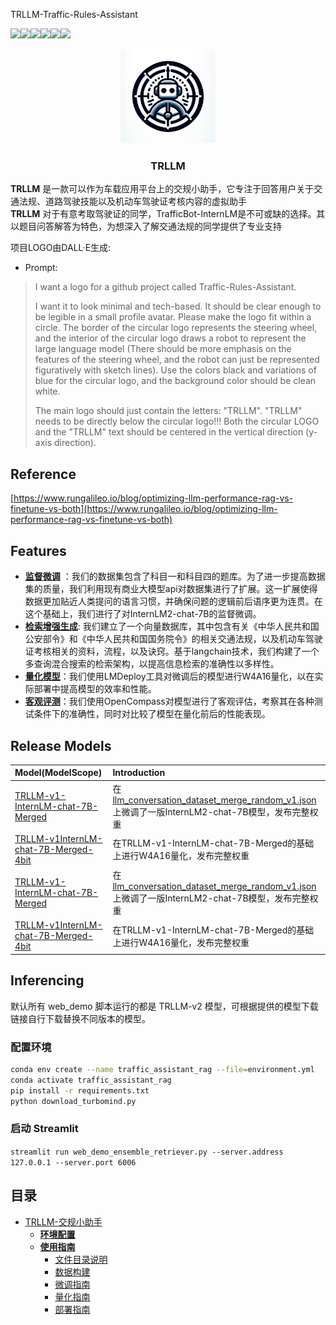 TRLLM-Traffic-Rules-Assistant

![](https://img.shields.io/badge/language-python-orange.svg)![](https://img.shields.io/badge/{contributors}-{5}-{徽标颜色}.svg)![](https://img.shields.io/badge/{forks}-{1}-blue.svg)![](https://img.shields.io/badge/{issues}-{0}-orange.svg)![](https://img.shields.io/badge/{license}-{MIT}-greeen.svg)![](https://img.shields.io/badge/{stars}-{0}-blue.svg)



<!-- PROJECT SHIELDS -->



<!-- PROJECT LOGO -->

<div align="center">
  <a href="https://github.com/lindsey-chang/TRLLM-Traffic-Rules-Assistant">
    <img src="assets/logo.png" alt="Logo" width="30%">
  </a>
<h3 align="center">TRLLM</h3>
</div>
<p>
<b>TRLLM</b> 是一款可以作为车载应用平台上的交规小助手，它专注于回答用户关于交通法规、道路驾驶技能以及机动车驾驶证考核内容的虚拟助手</br>
<b>TRLLM</b> 对于有意考取驾驶证的同学，TrafficBot-InternLM是不可或缺的选择。其以题目问答解答为特色，为想深入了解交通法规的同学提供了专业支持
</p>

项目LOGO由DALL·E生成:

- Prompt:

> I want a logo for a github project called Traffic-Rules-Assistant.
>
> I want it to look minimal and tech-based. It should be clear enough to be legible in a small profile avatar. Please
> make the logo fit within a circle. The border of the circular logo represents the steering wheel, and the interior of
> the circular logo draws a robot to represent the large language model (There should be more emphasis on the features of
> the steering wheel, and the robot can just be represented figuratively with sketch lines). Use the colors black and
> variations of blue for the circular logo, and the background color should be clean white.
>
> The main logo should just contain the letters: "TRLLM".  "TRLLM" needs to be directly below the circular logo!!! Both
> the circular LOGO and the "TRLLM" text should be centered in the vertical direction (y-axis direction).

## Reference

[https://www.rungalileo.io/blog/optimizing-llm-performance-rag-vs-finetune-vs-both](https://www.rungalileo.io/blog/optimizing-llm-performance-rag-vs-finetune-vs-both)

## Features

- [**监督微调**]()
  ：我们的数据集包含了科目一和科目四的题库。为了进一步提高数据集的质量，我们利用现有商业大模型api对数据集进行了扩展。这一扩展使得数据更加贴近人类提问的语言习惯，并确保问题的逻辑前后语序更为连贯。在这个基础上，我们进行了对InternLM2-chat-7B的监督微调。
- [**检索增强生成**]():
  我们建立了一个向量数据库，其中包含有关《中华人民共和国公安部令》和《中华人民共和国国务院令》的相关交通法规，以及机动车驾驶证考核相关的资料，流程，以及诀窍。基于langchain技术，我们构建了一个多查询混合搜索的检索架构，以提高信息检索的准确性以多样性。
- [**量化模型**]()：我们使用LMDeploy工具对微调后的模型进行W4A16量化，以在实际部署中提高模型的效率和性能。
- [**客观评测**]()：我们使用OpenCompass对模型进行了客观评估，考察其在各种测试条件下的准确性，同时对比较了模型在量化前后的性能表现。

## Release Models

| Model(ModelScope)                        | Introduction                                                                       |
|:-----------------------------------------|:-----------------------------------------------------------------------------------|
| [TRLLM-v1-InternLM-chat-7B-Merged]()     | 在[llm_conversation_dataset_merge_random_v1.json]()上微调了一版InternLM2-chat-7B模型，发布完整权重 |
| [TRLLM-v1InternLM-chat-7B-Merged-4bit]() | 在TRLLM-v1-InternLM-chat-7B-Merged的基础上进行W4A16量化，发布完整权重                              |
| [TRLLM-v1-InternLM-chat-7B-Merged]()     | 在[llm_conversation_dataset_merge_random_v1.json]()上微调了一版InternLM2-chat-7B模型，发布完整权重 |
| [TRLLM-v1InternLM-chat-7B-Merged-4bit]() | 在TRLLM-v1-InternLM-chat-7B-Merged的基础上进行W4A16量化，发布完整权重                              |

## Inferencing

默认所有 web_demo 脚本运行的都是 TRLLM-v2 模型，可根据提供的模型下载链接自行下载替换不同版本的模型。

### 配置环境

```bash
conda env create --name traffic_assistant_rag --file=environment.yml
conda activate traffic_assistant_rag
pip install -r requirements.txt
python download_turbomind.py
```

### 启动 Streamlit

`streamlit run web_demo_ensemble_retriever.py --server.address 127.0.0.1 --server.port 6006`

## 目录

- [TRLLM-交规小助手]()
    - [**环境配置**]()
    - [**使用指南**]()
        - [文件目录说明]()
        - [数据构建]()
        - [微调指南]()
        - [量化指南]()
        - [部署指南]()

